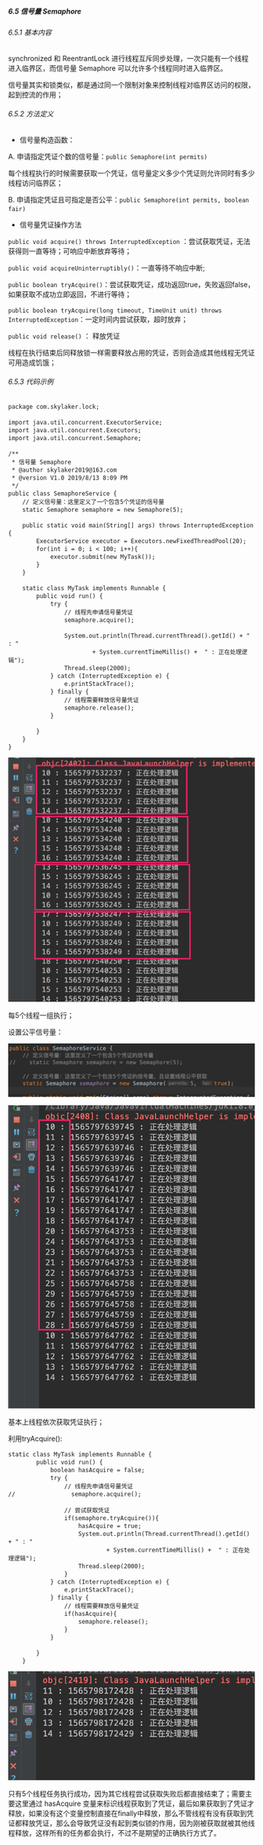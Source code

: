 ##### 6.5 信号量 Semaphore
###### 6.5.1 基本内容
synchronized 和 ReentrantLock 进行线程互斥同步处理，一次只能有一个线程进入临界区，而信号量 Semaphore 可以允许多个线程同时进入临界区。

信号量其实和锁类似，都是通过同一个限制对象来控制线程对临界区访问的权限，起到控流的作用；

###### 6.5.2 方法定义
* 信号量构造函数：

A. 申请指定凭证个数的信号量：`public Semaphore(int permits)`

每个线程执行的时候需要获取一个凭证，信号量定义多少个凭证则允许同时有多少线程访问临界区；

B. 申请指定凭证且可指定是否公平：`public Semaphore(int permits, boolean fair)`

* 信号量凭证操作方法

`public void acquire() throws InterruptedException` ：尝试获取凭证，无法获得则一直等待；可响应中断放弃等待；

`public void acquireUninterruptibly()`：一直等待不响应中断;

`public boolean tryAcquire()`：尝试获取凭证，成功返回true，失败返回false，如果获取不成功立即返回，不进行等待；

`public boolean tryAcquire(long timeout, TimeUnit unit) throws InterruptedException`：一定时间内尝试获取，超时放弃；

`public void release()` ： 释放凭证

线程在执行结束后同释放锁一样需要释放占用的凭证，否则会造成其他线程无凭证可用造成饥饿；

###### 6.5.3 代码示例

```
package com.skylaker.lock;

import java.util.concurrent.ExecutorService;
import java.util.concurrent.Executors;
import java.util.concurrent.Semaphore;

/**
 * 信号量 Semaphore
 * @author skylaker2019@163.com
 * @version V1.0 2019/8/13 8:09 PM
 */
public class SemaphoreService {
    // 定义信号量：这里定义了一个包含5个凭证的信号量
    static Semaphore semaphore = new Semaphore(5);

    public static void main(String[] args) throws InterruptedException {
        ExecutorService executor = Executors.newFixedThreadPool(20);
        for(int i = 0; i < 100; i++){
            executor.submit(new MyTask());
        }
    }

    static class MyTask implements Runnable {
        public void run() {
            try {
                // 线程先申请信号量凭证
                semaphore.acquire();

                System.out.println(Thread.currentThread().getId() + " : "
                        + System.currentTimeMillis() +  " : 正在处理逻辑");
                Thread.sleep(2000);
            } catch (InterruptedException e) {
                e.printStackTrace();
            } finally {
                // 线程需要释放信号量凭证
                semaphore.release();
            }

        }
    }
}
```

![08fce727af80ec8263ccd47bf6c9a87f](6.5信号量Semaphore.resources/43D922C3-1A19-4091-96A7-B90E735BD257.png)

每5个线程一组执行；

设置公平信号量：

![1cc69ac8d1149833c8b6ad869ea8c330](6.5信号量Semaphore.resources/50D61618-F781-4961-BC4C-C91484F04E8F.png)

![8fc51a2001a149ad6003f3d130475fcd](6.5信号量Semaphore.resources/78E58BF4-F7B3-4AE1-AA9D-C4245A63CDAC.png)

基本上线程依次获取凭证执行；

利用tryAcquire():

```
static class MyTask implements Runnable {
        public void run() {
            boolean hasAcquire = false;
            try {
                // 线程先申请信号量凭证
//                semaphore.acquire();

                // 尝试获取凭证
                if(semaphore.tryAcquire()){
                    hasAcquire = true;
                    System.out.println(Thread.currentThread().getId() + " : "
                            + System.currentTimeMillis() +  " : 正在处理逻辑");
                    Thread.sleep(2000);
                }
            } catch (InterruptedException e) {
                e.printStackTrace();
            } finally {
                // 线程需要释放信号量凭证
                if(hasAcquire){
                    semaphore.release();
                }
            }

        }
    }
```

![a69942033de887396e4c4858815086f8](6.5信号量Semaphore.resources/949C6B6C-1D26-4FBB-BD2F-8F96F9BEDCC1.png)

只有5个线程任务执行成功，因为其它线程尝试获取失败后都直接结束了；需要主要这里通过 hasAcquire 变量来标识线程获取到了凭证，最后如果获取到了凭证才释放，如果没有这个变量控制直接在finally中释放，那么不管线程有没有获取到凭证都释放凭证，那么会导致凭证没有起到类似锁的作用，因为刚被获取就被其他线程释放，这样所有的任务都会执行，不过不是期望的正确执行方式了。